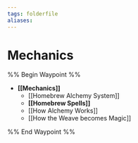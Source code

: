 ```yaml
---
tags: folderfile
aliases:
---
```


# Mechanics
%% Begin Waypoint %%
- **[[Mechanics]]**
	- [[Homebrew Alchemy System]]
	- **[[Homebrew Spells]]**
	- [[How Alchemy Works]]
	- [[How the Weave becomes Magic]]

%% End Waypoint %%
